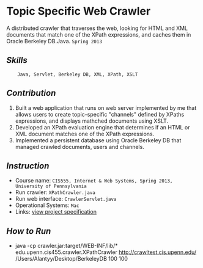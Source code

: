 Topic Specific Web Crawler
==========================

A distributed crawler that traverses the web, looking for HTML and XML documents that match one of the XPath expressions, and caches them in Oracle Berkeley DB.Java.
`Spring 2013`

## _Skills_
        Java, Servlet, Berkeley DB, XML, XPath, XSLT

## _Contribution_
1. Built a web application that runs on web server implemented by me that allows users to create topic-specific "channels" defined by XPaths expressions, and displays mathched documents using XSLT.
2. Developed an XPath evaluation engine that determines if an HTML or XML document matches one of the XPath expressions.
3. Implemented a persistent database using Oracle Berkeley DB that managed crawled documents, users and channels.


## _Instruction_
* Course name: `CIS555, Internet & Web Systems, Spring 2013, University of Pennsylvania`
* Run crawler: `XPathCrawler.java`
* Run web interface: `CrawlerServlet.java`
* Operational Systems: `Mac`
* Links: [view project specification](http://www.cis.upenn.edu/~cis455/handouts/Homework-2.pdf)

## _How to Run_
* java -cp crawler.jar:target/WEB-INF/lib/* edu.upenn.cis455.crawler.XPathCrawler http://crawltest.cis.upenn.edu/ /Users/Alantyy/Desktop/BerkeleyDB 100 100



